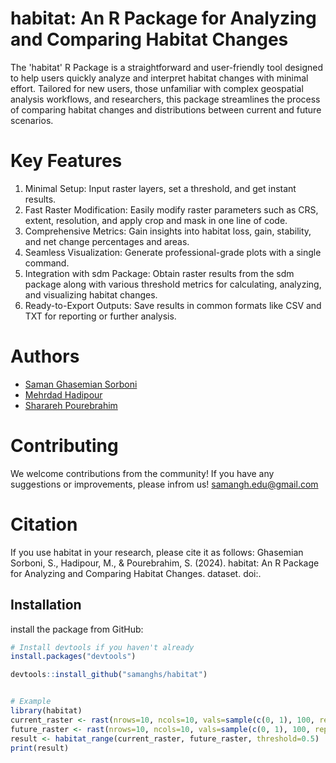 # habitat: An R Package for Analyzing and Comparing Habitat Changes

The 'habitat' R Package is a straightforward and user-friendly tool designed to help users quickly analyze and interpret habitat changes with minimal effort. Tailored for new users, those unfamiliar with complex geospatial analysis workflows, and researchers, this package streamlines the process of comparing habitat changes and distributions between current and future scenarios.

# Key Features
1. Minimal Setup: Input raster layers, set a threshold, and get instant results.
2. Fast Raster Modification: Easily modify raster parameters such as CRS, extent, resolution, and apply crop and mask in one line of code.
3. Comprehensive Metrics: Gain insights into habitat loss, gain, stability, and net change percentages and areas.
4. Seamless Visualization: Generate professional-grade plots with a single command.
5. Integration with sdm Package: Obtain raster results from the sdm package along with various threshold metrics for calculating, analyzing, and visualizing habitat changes.
6. Ready-to-Export Outputs: Save results in common formats like CSV and TXT for reporting or further analysis.
# Authors
- [Saman Ghasemian Sorboni](https://orcid.org/0000-0002-4485-2040)
- [Mehrdad Hadipour](https://scholar.google.com/citations?user=eFFA8c8AAAAJ&hl=en)
- [Sharareh Pourebrahim](https://scholar.google.com/citations?user=H72L0iMAAAAJ&hl=en)

# Contributing
We welcome contributions from the community! If you have any suggestions or improvements, please infrom us! <samangh.edu@gmail.com>
# Citation
If you use habitat in your research, please cite it as follows:
Ghasemian Sorboni, S., Hadipour, M., & Pourebrahim, S. (2024). habitat: An R Package for Analyzing and Comparing Habitat Changes. dataset. doi:.


## Installation

install the package from GitHub:

```r
# Install devtools if you haven't already
install.packages("devtools")

devtools::install_github("samanghs/habitat")


# Example
library(habitat)
current_raster <- rast(nrows=10, ncols=10, vals=sample(c(0, 1), 100, replace=TRUE))
future_raster <- rast(nrows=10, ncols=10, vals=sample(c(0, 1), 100, replace=TRUE))
result <- habitat_range(current_raster, future_raster, threshold=0.5)
print(result)
